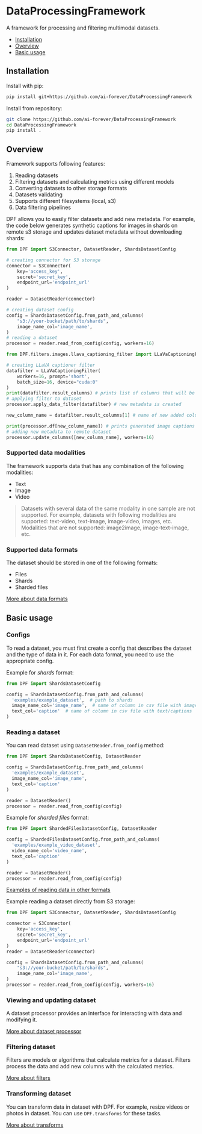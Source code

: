 # DataProcessingFramework

A framework for processing and filtering multimodal datasets.

- [Installation](#installation)
- [Overview](#overview)
- [Basic usage](#basic-usage)

## Installation

Install with pip:
```bash
pip install git+https://github.com/ai-forever/DataProcessingFramework
```
Install from repository:
```bash
git clone https://github.com/ai-forever/DataProcessingFramework
cd DataProcessingFramework
pip install .
```

## Overview

Framework supports following features:
1. Reading datasets
2. Filtering datasets and calculating metrics using different models
3. Converting datasets to other storage formats
4. Datasets validating
5. Supports different filesystems (local, s3)
6. Data filtering pipelines

DPF allows you to easily filter datasets and add new metadata. 
For example, the code below generates synthetic captions for images in shards on remote s3 storage and updates dataset metadata without downloading shards:
```python
from DPF import S3Connector, DatasetReader, ShardsDatasetConfig

# creating connector for S3 storage
connector = S3Connector(
    key='access_key',
    secret='secret_key',
    endpoint_url='endpoint_url'
)

reader = DatasetReader(connector)

# creating dataset config
config = ShardsDatasetConfig.from_path_and_columns(
    "s3://your-bucket/path/to/shards",
    image_name_col='image_name',
)
# reading a dataset
processor = reader.read_from_config(config, workers=16)

from DPF.filters.images.llava_captioning_filter import LLaVaCaptioningFilter

# creating LLaVA captioner filter
datafilter = LLaVaCaptioningFilter(
    workers=16, prompt='short', 
    batch_size=16, device="cuda:0"
)
print(datafilter.result_columns) # prints list of columns that will be added
# applying filter to dataset
processor.apply_data_filter(datafilter) # new metadata is created

new_column_name = datafilter.result_columns[1] # name of new added column with generated caption

print(processor.df[new_column_name]) # prints generated image captions
# adding new metadata to remote dataset
processor.update_columns([new_column_name], workers=16)
```

### Supported data modalities

The framework supports data that has any combination of the following modalities:
- Text
- Image
- Video

> Datasets with several data of the same modality in one sample are not supported.
For example, datasets with following modalities are supported: text-video, text-image, image-video, images, etc.
Modalities that are not supported: image2image, image-text-image, etc.

### Supported data formats

The dataset should be stored in one of the following formats:
- Files
- Shards
- Sharded files

[More about data formats](docs/formats.md)

## Basic usage

### Configs
To read a dataset, you must first create a config that describes the dataset and the type of data in it.
For each data format, you need to use the appropriate config.

Example for _shards_ format:

```python
from DPF import ShardsDatasetConfig

config = ShardsDatasetConfig.from_path_and_columns(
  'examples/example_dataset',  # path to shards
  image_name_col='image_name',  # name of column in csv file with image names 
  text_col='caption'  # name of column in csv file with text/captions
)
```

### Reading a dataset
You can read dataset using `DatasetReader.from_config` method:

```python
from DPF import ShardsDatasetConfig, DatasetReader

config = ShardsDatasetConfig.from_path_and_columns(
  'examples/example_dataset',
  image_name_col='image_name',
  text_col='caption'
)

reader = DatasetReader()
processor = reader.read_from_config(config)
```
Example for _sharded files_ format:

```python
from DPF import ShardedFilesDatasetConfig, DatasetReader

config = ShardedFilesDatasetConfig.from_path_and_columns(
  'examples/example_video_dataset',
  video_name_col='video_name',
  text_col='caption'
)

reader = DatasetReader()
processor = reader.read_from_config(config)
```

[Examples of reading data in other formats](docs/formats.md)

Example reading a dataset directly from S3 storage:
```python
from DPF import S3Connector, DatasetReader, ShardsDatasetConfig

connector = S3Connector(
    key='access_key',
    secret='secret_key',
    endpoint_url='endpoint_url'
)
reader = DatasetReader(connector)

config = ShardsDatasetConfig.from_path_and_columns(
    "s3://your-bucket/path/to/shards",
    image_name_col='image_name',
)
processor = reader.read_from_config(config, workers=16)
```

### Viewing and updating dataset

A dataset processor provides an interface for interacting with data and modifying it.

[More about dataset processor](docs/processor.md)

### Filtering dataset

Filters are models or algorithms that calculate metrics for a dataset. 
Filters process the data and add new columns with the calculated metrics.

[More about filters](docs/filters.md)

### Transforming dataset

You can transform data in dataset with DPF.
For example, resize videos or photos in dataset.
You can use `DPF.transforms` for these tasks.

[More about transforms](docs/transforms.md)